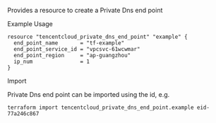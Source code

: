 Provides a resource to create a Private Dns end point

Example Usage

```hcl
resource "tencentcloud_private_dns_end_point" "example" {
  end_point_name       = "tf-example"
  end_point_service_id = "vpcsvc-61wcwmar"
  end_point_region     = "ap-guangzhou"
  ip_num               = 1
}
```

Import

Private Dns end point can be imported using the id, e.g.

```
terraform import tencentcloud_private_dns_end_point.example eid-77a246c867
```
